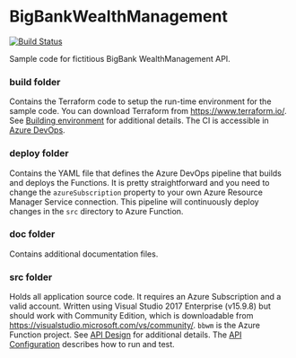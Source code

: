 # BigBankWealthManagement
[![Build Status](https://dev.azure.com/giuliovdev/demos/_apis/build/status/giuliov.BigBankWealthManagement?branchName=master)](https://dev.azure.com/giuliovdev/demos/_build/latest?definitionId=6&branchName=master)

Sample code for fictitious BigBank WealthManagement API.

### build folder
Contains the Terraform code to setup the run-time environment for the sample code.
You can download Terraform from https://www.terraform.io/.
See [Building environment](./doc/building.md) for additional details.
The CI is accessible in [Azure DevOps](https://dev.azure.com/giuliovdev/demos/_build?definitionId=6&_a=summary).

### deploy folder
Contains the YAML file that defines the Azure DevOps pipeline that builds and deploys the Functions.
It is pretty straightforward and you need to change the `azureSubscription` property to your own Azure Resource Manager Service connection.
This pipeline will continuously deploy changes in the `src` directory to Azure Function.

### doc folder
Contains additional documentation files.

### src folder
Holds all application source code. It requires an Azure Subscription and a valid account.
Written using Visual Studio 2017 Enterprise (v15.9.8) but should work with Community Edition, which is downloadable from https://visualstudio.microsoft.com/vs/community/.
`bbwm` is the Azure Function project.
See [API Design](./doc/design.md) for additional details.
The [API Configuration](./doc/configuration.md) describes how to run and test.

